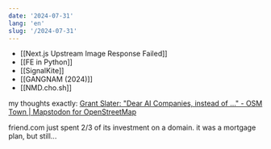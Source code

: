 ```yaml
---
date: '2024-07-31'
lang: 'en'
slug: '/2024-07-31'
---
```


- [[Next.js Upstream Image Response Failed]]
- [[FE in Python]]
- [[SignalKite]]
- [[GANGNAM (2024)]]
- [[NMD.cho.sh]]

my thoughts exactly: [Grant Slater: "Dear AI Companies, instead of …" - OSM Town | Mapstodon for OpenStreetMap](https://en.osm.town/@Firefishy/112875549871566269)

friend.com just spent 2/3 of its investment on a domain. it was a mortgage plan, but still...
